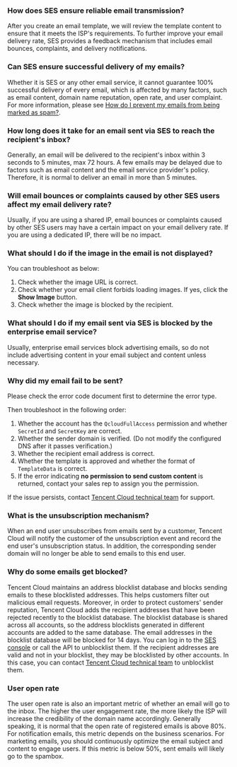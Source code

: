 [](id:que1) 
### How does SES ensure reliable email transmission?
After you create an email template, we will review the template content to ensure that it meets the ISP's requirements. To further improve your email delivery rate, SES provides a feedback mechanism that includes email bounces, complaints, and delivery notifications.

[](id:que2) 
### Can SES ensure successful delivery of my emails?
Whether it is SES or any other email service, it cannot guarantee 100% successful delivery of every email, which is affected by many factors, such as email content, domain name reputation, open rate, and user complaint. For more information, please see [How do I prevent my emails from being marked as spam?](https://intl.cloud.tencent.com/document/product/1084/42369).


[](id:que3) 
### How long does it take for an email sent via SES to reach the recipient's inbox?
Generally, an email will be delivered to the recipient's inbox within 3 seconds to 5 minutes, max 72 hours. A few emails may be delayed due to factors such as email content and the email service provider's policy. Therefore, it is normal to deliver an email in more than 5 minutes.

[](id:que4) 
### Will email bounces or complaints caused by other SES users affect my email delivery rate?
Usually, if you are using a shared IP, email bounces or complaints caused by other SES users may have a certain impact on your email delivery rate. If you are using a dedicated IP, there will be no impact.

[](id:que5) 
### What should I do if the image in the email is not displayed?
You can troubleshoot as below:

1. Check whether the image URL is correct.
2. Check whether your email client forbids loading images. If yes, click the **Show Image** button.
3. Check whether the image is blocked by the recipient.

[](id:que6) 
### What should I do if my email sent via SES is blocked by the enterprise email service?
Usually, enterprise email services block advertising emails, so do not include advertising content in your email subject and content unless necessary.

[](id:que7) 
### Why did my email fail to be sent?
Please check the error code document first to determine the error type.

Then troubleshoot in the following order:
1. Whether the account has the `QcloudFullAccess` permission and whether `SecretId` and `SecretKey` are correct.
2. Whether the sender domain is verified. (Do not modify the configured DNS after it passes verification.)
3. Whether the recipient email address is correct.
4. Whether the template is approved and whether the format of `TemplateData` is correct.
5. If the error indicating **no permission to send custom content** is returned, contact your sales rep to assign you the permission.

If the issue persists, contact [Tencent Cloud technical team](https://console.cloud.tencent.com/workorder/category) for support.

[](id:que8) 
### What is the unsubscription mechanism?
When an end user unsubscribes from emails sent by a customer, Tencent Cloud will notify the customer of the unsubscription event and record the end user's unsubscription status. In addition, the corresponding sender domain will no longer be able to send emails to this end user.

[](id:que9) 
### Why do some emails get blocked?
Tencent Cloud maintains an address blocklist database and blocks sending emails to these blocklisted addresses. This helps customers filter out malicious email requests. Moreover, in order to protect customers' sender reputation, Tencent Cloud adds the recipient addresses that have been rejected recently to the blocklist database. The blocklist database is shared across all accounts, so the address blocklists generated in different accounts are added to the same database. The email addresses in the blocklist database will be blocked for 14 days. You can log in to the [SES console](https://console.cloud.tencent.com/ses/stats) or call the API to unblocklist them. If the recipient addresses are valid and not in your blocklist, they may be blocklisted by other accounts. In this case, you can contact [Tencent Cloud technical team](https://console.cloud.tencent.com/workorder/category) to unblocklist them.


[](id:use)
### User open rate
The user open rate is also an important metric of whether an email will go to the inbox. The higher the user engagement rate, the more likely the ISP will increase the credibility of the domain name accordingly. Generally speaking, it is normal that the open rate of registered emails is above 80%. For notification emails, this metric depends on the business scenarios. For marketing emails, you should continuously optimize the email subject and content to engage users. If this metric is below 50%, sent emails will likely go to the spambox.



